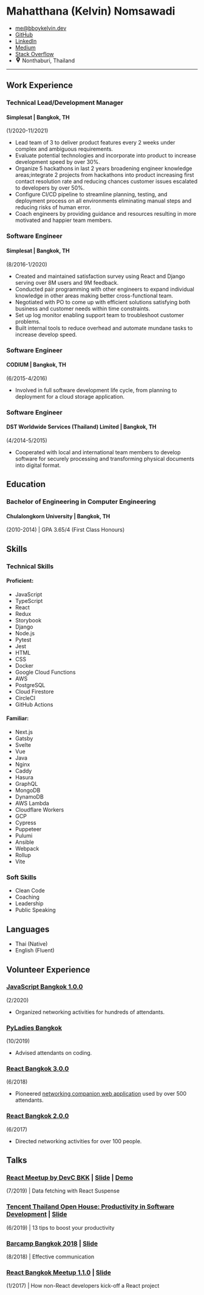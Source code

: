 <div class="text-center">

# Mahatthana (Kelvin) Nomsawadi

<div class='horizontal-list pipe center'>

- me@bboykelvin.dev
- [GitHub](https://github.com/winlost)
- [LinkedIn](http://linkedin.com/in/kelvin-nomsawadi)
- [Medium](https://medium.com/@winlost)
- [Stack Overflow](https://stackoverflow.com/users/5742640/winlost)
- <img style='width: 1em;' src="data:image/svg+xml,%0A%3Csvg xmlns='http://www.w3.org/2000/svg' xmlns:xlink='http://www.w3.org/1999/xlink' version='1.1' width='350' height='350' viewBox='0 -2 350 350' xml:space='preserve'%3E%3Cdesc%3ECreated with Fabric.js 1.7.22%3C/desc%3E%3Cdefs%3E%3C/defs%3E%3Cg id='icon' style='stroke: none; stroke-width: 1; stroke-dasharray: none; stroke-linecap: butt; stroke-linejoin: miter; stroke-miterlimit: 10; fill: none; fill-rule: nonzero; opacity: 1;' transform='translate(-1.9444444444444287 -1.9444444444444287) scale(3.89 3.89)' %3E%3Cpath d='M 45 0 C 27.677 0 13.584 14.093 13.584 31.416 c 0 4.818 1.063 9.442 3.175 13.773 c 2.905 5.831 11.409 20.208 20.412 35.428 l 4.385 7.417 C 42.275 89.252 43.585 90 45 90 s 2.725 -0.748 3.444 -1.966 l 4.382 -7.413 c 8.942 -15.116 17.392 -29.4 20.353 -35.309 c 0.027 -0.051 0.055 -0.103 0.08 -0.155 c 2.095 -4.303 3.157 -8.926 3.157 -13.741 C 76.416 14.093 62.323 0 45 0 z M 45 42.81 c -6.892 0 -12.5 -5.607 -12.5 -12.5 c 0 -6.893 5.608 -12.5 12.5 -12.5 c 6.892 0 12.5 5.608 12.5 12.5 C 57.5 37.202 51.892 42.81 45 42.81 z' style='stroke: none; stroke-width: 1; stroke-dasharray: none; stroke-linecap: butt; stroke-linejoin: miter; stroke-miterlimit: 10; fill: %23333; fill-rule: nonzero; opacity: 1;' transform=' matrix(1 0 0 1 0 0) ' stroke-linecap='round' /%3E%3C/g%3E%3C/svg%3E"/> Nonthaburi, Thailand

</div>
</div>

---

<div class="body">

## Work Experience

### Technical Lead/Development Manager

#### Simplesat <span class="font-soft">| Bangkok, TH</span>

<span class="font-soft">(1/2020-11/2021)</span>

- Lead team of 3 to deliver product features every 2 weeks under complex and ambiguous requirements.
- Evaluate potential technologies and incorporate into product to increase development speed by over 30%.
- Organize 5 hackathons in last 2 years broadening engineer knowledge areas;integrate 2 projects from hackathons into product increasing first contact resolution rate and reducing chances customer issues escalated to developers by over 50%.
- Configure CI/CD pipeline to streamline planning, testing, and deployment process on all environments eliminating manual steps and reducing risks of human error.
- Coach engineers by providing guidance and resources resulting in more motivated and happier team members.

### Software Engineer

#### Simplesat <span class="font-soft">| Bangkok, TH</span>

<span class="font-soft">(8/2016-1/2020)</span>

- Created and maintained satisfaction survey using React and Django serving over 8M users and 9M feedback.
- Conducted pair programming with other engineers to expand individual knowledge in other areas making better cross-functional team.
- Negotiated with PO to come up with efficient solutions satisfying both business and customer needs within time constraints.
- Set up log monitor enabling support team to troubleshoot customer problems.
- Built internal tools to reduce overhead and automate mundane tasks to increase develop speed.

### Software Engineer

#### CODIUM <span class="font-soft">| Bangkok, TH</span>

<span class="font-soft">(6/2015-4/2016)</span>

- Involved in full software development life cycle, from planning to deployment for a cloud storage application.

### Software Engineer

#### DST Worldwide Services (Thailand) Limited <span class="font-soft">| Bangkok, TH</span>

<span class="font-soft">(4/2014-5/2015)</span>

- Cooperated with local and international team members to develop software for securely processing and transforming physical documents into digital format.

## Education

### Bachelor of Engineering in Computer Engineering

#### Chulalongkorn University <span class="font-soft">| Bangkok, TH</span>

<span class='font-soft'>(2010-2014) | GPA 3.65/4 (First Class Honours)</span>

<div class="page-breaker"></div>

## Skills

### Technical Skills

#### Proficient:

<div class="horizontal-list bullet">

- JavaScript
- TypeScript
- React
- Redux
- Storybook
- Django
- Node.js
- Pytest
- Jest
- HTML
- CSS
- Docker
- Google Cloud Functions
- AWS
- PostgreSQL
- Cloud Firestore
- CircleCI
- GitHub Actions

</div>

#### Familiar:

<div class="horizontal-list bullet">

- Next.js
- Gatsby
- Svelte
- Vue
- Java
- Nginx
- Caddy
- Hasura
- GraphQL
- MongoDB
- DynamoDB
- AWS Lambda
- Cloudflare Workers
- GCP
- Cypress
- Puppeteer
- Pulumi
- Ansible
- Webpack
- Rollup
- Vite

</div>

### Soft Skills

<div class="horizontal-list bullet">

- Clean Code
- Coaching
- Leadership
- Public Speaking

</div>

## Languages

<div class="horizontal-list bullet">

- Thai (Native)
- English (Fluent)

</div>

## Volunteer Experience

### [JavaScript Bangkok 1.0.0](https://javascriptbangkok.com/)

<span class="font-soft">(2/2020)</span>

- Organized networking activities for hundreds of attendants.

### [PyLadies Bangkok](https://www.eventpop.me/e/7078-pyladiesbkk)

<span class="font-soft">(10/2019)</span>

- Advised attendants on coding.

### [React Bangkok 3.0.0](https://www.eventpop.me/e/3607-react-bangkok-3-0-0)

<span class="font-soft">(6/2018)</span>

- Pioneered [networking companion web application](https://github.com/WiNloSt/react-bangkok-connect) used by over 500 attendants.

### [React Bangkok 2.0.0](https://www.eventpop.me/e/1809-react-bangkok-2-0-0)

<span class="font-soft">(6/2017)</span>

- Directed networking activities for over 100 people.

## Talks

### [React Meetup by DevC BKK](https://www.facebook.com/events/860921194279546/)<span class="font-soft"> | [Slide](https://docs.google.com/presentation/d/1XyBmTglHlI4-IB0CbkeflBTyigjnVC4c_qiAyQO2BS4/edit) | [Demo](https://github.com/WiNloSt/devc-react-suspense/tree/suspend)</span>

<span class="font-soft">(7/2019) | Data fetching with React Suspense</span>

### [Tencent Thailand Open House: Productivity in Software Development](https://www.eventpop.me/e/4745)<span class="font-soft"> | [Slide](https://docs.google.com/presentation/d/1udL5AYZxu4VjomkeVp-rzb4I_DioTUsEr5IJ9d70kyY/edit#slide=id.p4)</span>

<span class="font-soft">(6/2019) | 13 tips to boost your productivity</span>

### [Barcamp Bangkok 2018](https://www.barcampbangkok.org/barcamp-bangkok-2018-at-tk-park/)<span class="font-soft"> | [Slide](https://docs.google.com/presentation/d/1tMgemG9-5Q3KrizzmqM6KF6z0dCMfpDrBIzCrL0hDks/edit)</span>

<span class="font-soft">(8/2018) | Effective communication</span>

### [React Bangkok Meetup 1.1.0](https://www.eventpop.me/e/1363)<span class="font-soft"> | [Slide](https://docs.google.com/presentation/d/1Qi8PovLsy4wy6LM5vKXgL473C6AoItwMl-d7JhtLdvk/edit#slide=id.gc6f919934_0_0)</span>

<span class="font-soft">(1/2017) | How non-React developers kick-off a React project</span>

</div>
